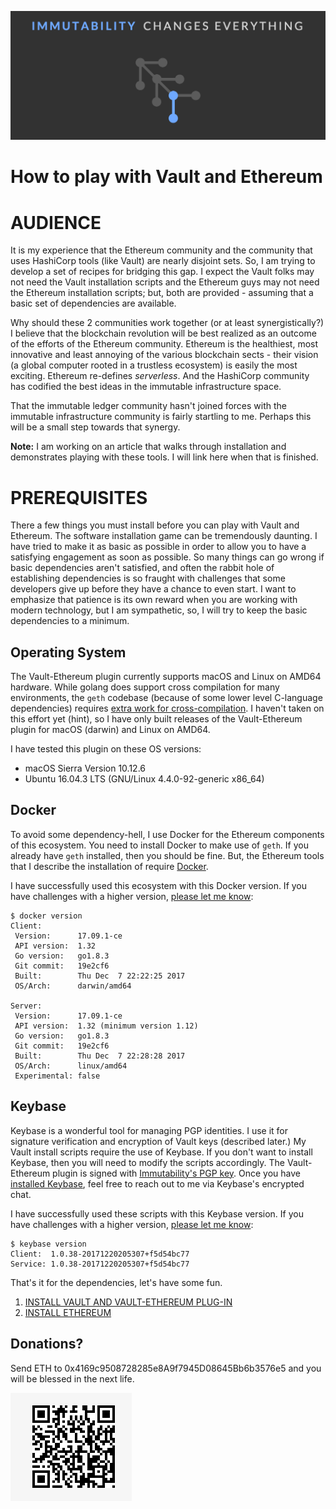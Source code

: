 ![Immutability](/docs/tagline.png?raw=true "Changes Everything")

How to play with Vault and Ethereum
=================

# AUDIENCE

It is my experience that the Ethereum community and the community that uses HashiCorp tools (like Vault) are nearly disjoint sets. So, I am trying to develop a set of recipes for bridging this gap. I expect the Vault folks may not need the Vault installation scripts and the Ethereum guys may not need the Ethereum installation scripts; but, both are provided - assuming that a basic set of dependencies are available.

Why should these 2 communities work together (or at least synergistically?) I believe that the blockchain revolution will be best realized as an outcome of the efforts of the Ethereum community. Ethereum is the healthiest, most innovative and least annoying of the various blockchain sects - their vision (a global computer rooted in a trustless ecosystem) is easily the most exciting. Ethereum re-defines *serverless*. And the HashiCorp community has codified the best ideas in the immutable infrastructure space.

That the immutable ledger community hasn't joined forces with the immutable infrastructure community is fairly startling to me. Perhaps this will be a small step towards that synergy.

**Note:** I am working on an article that walks through installation and demonstrates playing with these tools. I will link here when that is finished.

# PREREQUISITES

There a few things you must install before you can play with Vault and Ethereum. The software installation game can be tremendously daunting. I have tried to make it as basic as possible in order to allow you to have a satisfying engagement as soon as possible. So many things can go wrong if basic dependencies aren't satisfied, and often the rabbit hole of establishing dependencies is so fraught with challenges that some developers give up before they have a chance to even start. I want to emphasize that patience is its own reward when you are working with modern technology, but I am sympathetic, so, I will try to keep the basic dependencies to a minimum.


## Operating System

The Vault-Ethereum plugin currently supports macOS and Linux on AMD64 hardware. While golang does support cross compilation for many environments, the `geth` codebase (because of some lower level C-language dependencies) requires [extra work for cross-compilation](https://github.com/ethereum/go-ethereum/wiki/Cross-compiling-Ethereum). I haven't taken on this effort yet (hint), so I have only built releases of the Vault-Ethereum plugin for macOS (darwin) and Linux on AMD64.

I have tested this plugin on these OS versions:

* macOS Sierra Version 10.12.6
* Ubuntu 16.04.3 LTS (GNU/Linux 4.4.0-92-generic x86_64)

## Docker

To avoid some dependency-hell, I use Docker for the Ethereum components of this ecosystem. You need to install Docker to make use of `geth`. If you already have `geth` installed, then you should be fine. But, the Ethereum tools that I describe the installation of require [Docker](https://docs.docker.com/engine/installation/).

I have successfully used this ecosystem with this Docker version. If you have challenges with a higher version, [please let me know](mailto:jeff@immutability.io):

```
$ docker version
Client:
 Version:      17.09.1-ce
 API version:  1.32
 Go version:   go1.8.3
 Git commit:   19e2cf6
 Built:        Thu Dec  7 22:22:25 2017
 OS/Arch:      darwin/amd64

Server:
 Version:      17.09.1-ce
 API version:  1.32 (minimum version 1.12)
 Go version:   go1.8.3
 Git commit:   19e2cf6
 Built:        Thu Dec  7 22:28:28 2017
 OS/Arch:      linux/amd64
 Experimental: false
```

## Keybase

Keybase is a wonderful tool for managing PGP identities. I use it for signature verification and encryption of Vault keys (described later.) My Vault install scripts require the use of Keybase. If you don't want to install Keybase, then you will need to modify the scripts accordingly. The Vault-Ethereum plugin is signed with [Immutability's PGP key](https://keybase.io/immutability). Once you have [installed Keybase](https://keybase.io/download), feel free to reach out to me via Keybase's encrypted chat.

I have successfully used these scripts with this Keybase version. If you have challenges with a higher version, [please let me know](mailto:jeff@immutability.io):

```
$ keybase version
Client:  1.0.38-20171220205307+f5d54bc77
Service: 1.0.38-20171220205307+f5d54bc77
```

That's it for the dependencies, let's have some fun.

1. [INSTALL VAULT AND VAULT-ETHEREUM PLUG-IN](./VAULT.md)
1. [INSTALL ETHEREUM](./ETHEREUM.md)

## Donations?

Send ETH to 0x4169c9508728285e8A9f7945D08645Bb6b3576e5 and you will be blessed in the next life.

![Donations Accepted](/docs/0x4169c9508728285e8A9f7945D08645Bb6b3576e5.png?raw=true "0x4169c9508728285e8A9f7945D08645Bb6b3576e5")
